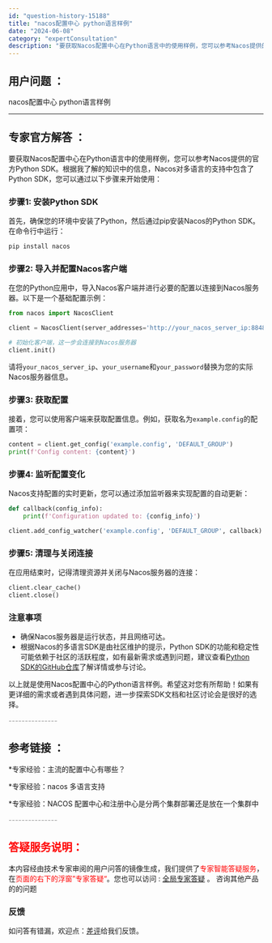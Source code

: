 ```yaml
---
id: "question-history-15188"
title: "nacos配置中心 python语言样例"
date: "2024-06-08"
category: "expertConsultation"
description: "要获取Nacos配置中心在Python语言中的使用样例，您可以参考Nacos提供的官方Python SDK。根据我了解的知识中的信息，Nacos对多语言的支持中包含了Python SDK，您可以通过以下步骤来开始使用：### 步骤1: 安装Python SDK首先，确保您的环境中安装了Python，"
---
```


## 用户问题 ： 
 nacos配置中心 python语言样例  

---------------
## 专家官方解答 ：

要获取Nacos配置中心在Python语言中的使用样例，您可以参考Nacos提供的官方Python SDK。根据我了解的知识中的信息，Nacos对多语言的支持中包含了Python SDK，您可以通过以下步骤来开始使用：

### 步骤1: 安装Python SDK

首先，确保您的环境中安装了Python，然后通过pip安装Nacos的Python SDK。在命令行中运行：

```bash
pip install nacos
```

### 步骤2: 导入并配置Nacos客户端

在您的Python应用中，导入Nacos客户端并进行必要的配置以连接到Nacos服务器。以下是一个基础配置示例：

```python
from nacos import NacosClient

client = NacosClient(server_addresses='http://your_nacos_server_ip:8848', namespace=None, username='your_username', password='your_password')

# 初始化客户端，这一步会连接到Nacos服务器
client.init()
```

请将`your_nacos_server_ip`、`your_username`和`your_password`替换为您的实际Nacos服务器信息。

### 步骤3: 获取配置

接着，您可以使用客户端来获取配置信息。例如，获取名为`example.config`的配置项：

```python
content = client.get_config('example.config', 'DEFAULT_GROUP')
print(f'Config content: {content}')
```

### 步骤4: 监听配置变化

Nacos支持配置的实时更新，您可以通过添加监听器来实现配置的自动更新：

```python
def callback(config_info):
    print(f'Configuration updated to: {config_info}')

client.add_config_watcher('example.config', 'DEFAULT_GROUP', callback)
```

### 步骤5: 清理与关闭连接

在应用结束时，记得清理资源并关闭与Nacos服务器的连接：

```python
client.clear_cache()
client.close()
```

### 注意事项

- 确保Nacos服务器是运行状态，并且网络可达。
- 根据Nacos的多语言SDK是由社区维护的提示，Python SDK的功能和稳定性可能依赖于社区的活跃程度，如有最新需求或遇到问题，建议查看[Python SDK的GitHub仓库](https://github.com/nacos-group/nacos-sdk-python)了解详情或参与讨论。

以上就是使用Nacos配置中心的Python语言样例。希望这对您有所帮助！如果有更详细的需求或者遇到具体问题，进一步探索SDK文档和社区讨论会是很好的选择。


<font color="#949494">---------------</font> 


## 参考链接 ：

*专家经验：主流的配置中心有哪些？ 
 
 *专家经验：nacos 多语言支持 
 
 *专家经验：NACOS 配置中心和注册中心是分两个集群部署还是放在一个集群中 


 <font color="#949494">---------------</font> 
 


## <font color="#FF0000">答疑服务说明：</font> 

本内容经由技术专家审阅的用户问答的镜像生成，我们提供了<font color="#FF0000">专家智能答疑服务</font>，在<font color="#FF0000">页面的右下的浮窗”专家答疑“</font>。您也可以访问 : [全局专家答疑](https://answer.opensource.alibaba.com/docs/intro) 。 咨询其他产品的的问题

### 反馈
如问答有错漏，欢迎点：[差评](https://ai.nacos.io/user/feedbackByEnhancerGradePOJOID?enhancerGradePOJOId=15208)给我们反馈。
